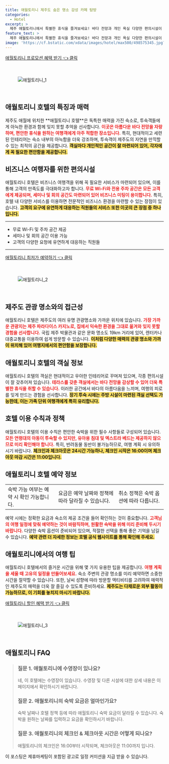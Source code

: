 ```yaml
---
title: 애월토리니 제주도 숨은 명소 감성 카페 탐방
categories:
  - Hotel
excerpt: >
  제주 애월토리니에서 특별한 휴식을 즐겨보세요! 바다 전망과 개인 욕실 다양한 편의시설이 마련된 객실에서 여유로운 시간을 만끽하세요. 지금 예약하고 환상적인 제주 여행을 시작하세요!
feature_text: >
  제주 애월토리니에서 특별한 휴식을 즐겨보세요! 바다 전망과 개인 욕실 다양한 편의시설이 마련된 객실에서 여유로운 시간을 만끽하세요. 지금 예약하고 환상적인 제주 여행을 시작하세요!
image: 'https://cf.bstatic.com/xdata/images/hotel/max500/498575345.jpg?k=ba48da7edd0dadaed0fd32662a26c0bb24b8202a9caeab5a49a5321d76cfd095&o=&hp=1'
---
```


<p><a class="modoo-button" href="https://tinyurl.com/2xme5qlc" rel="nofollow noopener">애월토리니 프로모션 혜택 받기 👈 클릭</a></p><br/>
<figure class="image"><img alt="애월토리니_1" src="https://cf.bstatic.com/xdata/images/hotel/max1024x768/498575261.jpg?k=e14567485623b2f0d9b9a6fe86b04be054cbf433a713ee39c787fe87aa4bfe9a&amp;o=&amp;hp=1"/></figure><br/>

<h2 id="애월토리니_특징">애월토리니 호텔의 특징과 매력</h2>
<p>제주도 애월에 위치한 **애월토리니 호텔**은 독특한 매력을 가진 숙소로, 투숙객들에게 아늑한 환경과 함께 잊지 못할 추억을 선사합니다. <b><span style="color: #ee2323;">이곳은 아름다운 바다 전망을 자랑하며, 편안한 휴식을 원하는 여행객에게 아주 적합한 장소입니다.</span></b> 특히, 현대적이고 세련된 인테리어는 숙소 내부의 아늑함을 더욱 강조하며, 투숙객이 제주도의 자연을 만끽할 수 있는 최적의 공간을 제공합니다. <b><span style="background-color: #ffe066;">객실마다 개인적인 공간이 잘 마련되어 있어, 각자에게 꼭 필요한 편안함을 제공합니다.</span></b></p>
<h2 id="비즈니스_편의시설">비즈니스 여행자를 위한 편의시설</h2>
<p>애월토리니 호텔은 비즈니스 여행객을 위해 꼭 필요한 서비스가 마련되어 있으며, 이를 통해 고객의 만족도를 극대화하고자 합니다. <b><span style="color: #ee2323;">무료 Wi-Fi와 전용 주차 공간은 모든 고객에게 제공되며, 세미나 및 회의 공간도 마련되어 있어 비즈니스 미팅이 용이합니다.</span></b> 특히, 호텔 내 다양한 서비스를 이용하면 전문적인 비즈니스 환경을 마련할 수 있는 장점이 있습니다. <b><span style="background-color: #ffe066;">고객의 요구에 유연하게 대응하는 직원들의 서비스 또한 이곳의 큰 장점 중 하나입니다.</span></b></p>
<hr/>
<ul>
<li>무료 Wi-Fi 및 주차 공간 제공</li>
<li>세미나 및 회의 공간 이용 가능</li>
<li>고객의 다양한 요청에 유연하게 대응하는 직원들</li>
</ul>
<hr/>
<p><a class="modoo-button" href="https://tinyurl.com/2xme5qlc" rel="nofollow noopener">애월토리니 최저가 예약하기 👈 클릭</a></p><br/>
<figure class="image"><img alt="애월토리니_2" src="https://cf.bstatic.com/xdata/images/hotel/max500/498575345.jpg?k=ba48da7edd0dadaed0fd32662a26c0bb24b8202a9caeab5a49a5321d76cfd095&amp;o=&amp;hp=1"/></figure><br/>
<h2 id="제주도_관광_명소">제주도 관광 명소와의 접근성</h2>
<p>애월토리니 호텔은 제주도의 여러 유명 관광명소와 가까운 위치에 있습니다. <b><span style="color: #ee2323;">가장 가까운 관광지는 제주 파라다이스 카지노로, 집에서 익숙한 환경을 그대로 옮겨와 잊지 못할 경험을 선사합니다.</span></b> 국립 제주 박물관과 같은 문화 명소도 19km 거리에 있어, 렌터카나 대중교통을 이용하여 쉽게 방문할 수 있습니다. <b><span style="background-color: #ffe066;">이처럼 다양한 매력의 관광 명소와 가까이 위치해 있어 여행지에서의 편안함을 보장합니다.</span></b></p>
<h2 id="객실_정보">애월토리니 호텔의 객실 정보</h2>
<p>애월토리니 호텔의 객실은 현대적이고 우아한 인테리어로 꾸며져 있으며, 각종 편의시설이 잘 갖추어져 있습니다. <b><span style="color: #ee2323;">테라스를 갖춘 객실에서는 바다 전망을 감상할 수 있어 더욱 특별한 휴식을 취할 수 있습니다.</span></b> 이러한 공간에서 바다의 아름다움을 느끼며, 여행의 피로를 잊게 만드는 경험을 선사합니다. <b><span style="background-color: #ffe066;">장기 투숙 시에는 주방 시설이 마련된 객실 선택도 가능한데, 이는 가족 단위 여행객에게 특히 유리합니다.</span></b></p>
<h2 id="이용_수칙과_정책">호텔 이용 수칙과 정책</h2>
<p>애월토리니 호텔의 이용 수칙은 편안한 숙박을 위한 필수 사항들로 구성되어 있습니다. <b><span style="color: #ee2323;">모든 연령대의 아동이 투숙할 수 있지만, 유아용 침대 및 엑스트라 베드는 제공하지 않으므로 미리 확인해야 합니다.</span></b> 특히, 반려동물 동반이 불가능하므로, 여행 계획 시 유의하시기 바랍니다. <b><span style="background-color: #ffe066;">체크인과 체크아웃은 24시간 가능하나, 체크인 시작은 16:00이며 체크아웃 마감 시간은 11:00입니다.</span></b></p>
<h2 id="예약_정보">애월토리니 호텔 예약 정보</h2>
<table>
<tr>
<td>숙박 가능 여부는 예약 시 확인 가능합니다.</td>
<td>요금은 예약 날짜와 정책에 따라 달라질 수 있습니다.</td>
<td>취소 정책은 숙박 옵션에 따라 다릅니다.</td>
</tr>
</table>
<p>예약 시에는 정확한 요금과 숙소의 제공 조건을 들어 확인하는 것이 중요합니다. <b><span style="color: #ee2323;">고객님의 여행 일정에 맞춰 예약하는 것이 바람직하며, 원활한 숙박을 위해 미리 준비해 두시기 바랍니다.</span></b> 다양한 숙박 옵션이 준비되어 있으며, 적절한 선택을 통해 좋은 기억을 남길 수 있습니다. <b><span style="background-color: #ffe066;">예약 관련 더 자세한 정보는 호텔 공식 웹사이트를 통해 확인해 주세요.</span></b></p>
<h2 id="여행_팁">애월토리니에서의 여행 팁</h2>
<p>애월토리니 호텔에서의 즐거운 시간을 위해 몇 가지 유용한 팁을 제공합니다. <b><span style="color: #ee2323;">여행 계획을 세울 때 고유의 일정을 만들어보세요.</span></b> 숙소 주변의 관광 명소를 미리 예약하면 소중한 시간을 절약할 수 있습니다. 또한, 날씨 성향에 따라 방문할 액티비티를 고려하여 매력적인 제주도의 매력을 더욱 잘 즐길 수 있도록 준비하세요. <b><span style="background-color: #ffe066;">제주도는 다채로운 외부 활동이 가능하므로, 이 기회를 놓치지 마시기 바랍니다.</span></b></p>

<p><a class="modoo-button" href="https://tinyurl.com/2xme5qlc" rel="nofollow noopener">애월토리니 할인 혜택 받기 👈 클릭</a></p><br>

<figure class="image"><img src="https://cf.bstatic.com/xdata/images/hotel/max500/498575233.jpg?k=e0de13eda119ec61c3f1b945b3da60041a0efb2e99f84035c181b9e2f8165b2a&o=&hp=1" alt="애월토리니_3"></figure><br>
<h2 id="애월토리니_FAQ">애월토리니 FAQ</h2>
<div itemscope="" itemtype="https://schema.org/FAQPage"> 
<blockquote> 
<div itemscope="" itemprop="mainEntity" itemtype="https://schema.org/Question"> 
<h3 id="질문_1" itemprop="name">질문 1. 애월토리니에 수영장이 있나요?</h3> 
<div itemscope="" itemprop="acceptedAnswer" itemtype="https://schema.org/Answer"> 
<span itemprop="text"> 
<p>네, 이 호텔에는 수영장이 있습니다. 수영장 및 다른 시설에 대한 상세 내용은 이 페이지에서 확인하시기 바랍니다.</p> 
</span> 
</div> 
</div> 

<div itemscope="" itemprop="mainEntity" itemtype="https://schema.org/Question"> 
<h3 id="질문_2" itemprop="name">질문 2. 애월토리니의 숙박 요금은 얼마인가요?</h3> 
<div itemscope="" itemprop="acceptedAnswer" itemtype="https://schema.org/Answer"> 
<span itemprop="text"> 
<p>숙박 날짜나 호텔 정책 등에 따라 애월토리니 숙박 요금이 달라질 수 있습니다. 숙박을 원하는 날짜를 입력하고 요금을 확인하시기 바랍니다.</p> 
</span> 
</div> 
</div> 

<div itemscope="" itemprop="mainEntity" itemtype="https://schema.org/Question"> 
<h3 id="질문_3" itemprop="name">질문 3. 애월토리니의 체크인 & 체크아웃 시간은 어떻게 되나요?</h3> 
<div itemscope="" itemprop="acceptedAnswer" itemtype="https://schema.org/Answer"> 
<span itemprop="text"> 
<p>애월토리니의 체크인은 16:00부터 시작되며, 체크아웃은 11:00까지 입니다.</p> 
</span> 
</div> 
</div> 
</blockquote> 
</div><p>이 포스팅은 제휴마케팅이 포함된 광고로 일정 커미션을 지급 받을 수 있습니다.</p>

